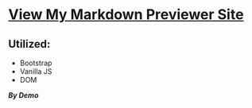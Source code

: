 # [View My Markdown Previewer Site](https://demsource.github.io/markdown-previewer/)

## Utilized:
* Bootstrap
* Vanilla JS
* DOM

**_By Demo_**
